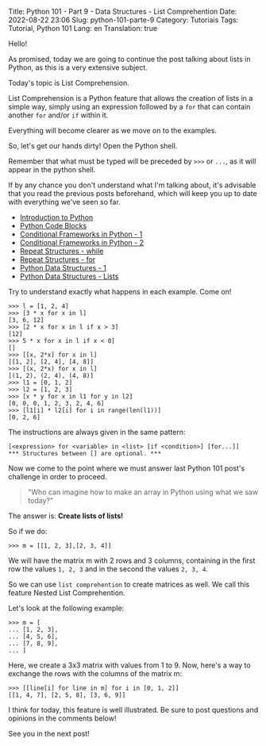 Title: Python 101 - Part 9 - Data Structures - List Comprehention
Date: 2022-08-22 23:06
Slug: python-101-parte-9
Category: Tutoriais
Tags: Tutorial, Python 101
Lang: en
Translation: true

Hello!

As promised, today we are going to continue the post talking about lists in Python, as this is a very extensive subject.

Today's topic is List Comprehension.

List Comprehension is a Python feature that allows the creation of lists in a simple way, simply using an expression followed by a `for` that can contain another `for` and/or `if` within it.

Everything will become clearer as we move on to the examples.

So, let's get our hands dirty! Open the Python shell.

Remember that what must be typed will be preceded by `>>>` or `...`, as it will appear in the python shell.

If by any chance you don't understand what I'm talking about, it's advisable that you read the previous posts beforehand, which will keep you up to date with everything we've seen so far.

* [Introduction to Python]({filename}/Tutoriais/en/python101.md)
* [Python Code Blocks]({filename}/Tutoriais/en/python101.2.md)
* [Conditional Frameworks in Python - 1]({filename}/Tutoriais/en/python101.3.md)
* [Conditional Frameworks in Python - 2]({filename}/Tutoriais/en/python101.4.md)
* [Repeat Structures - while]({filename}/Tutoriais/en/python101.5.md)
* [Repeat Structures - for]({filename}/Tutoriais/en/python101.6.md)
* [Python Data Structures - 1]({filename}/Tutoriais/en/python101.7.md)
* [Python Data Structures - Lists]({filename}/Tutoriais/en/python101.8.md)

Try to understand exactly what happens in each example. Come on!

    >>> l = [1, 2, 4]
    >>> [3 * x for x in l]
    [3, 6, 12]
    >>> [2 * x for x in l if x > 3]
    [12]
    >>> 5 * x for x in l if x < 0]
    []
    >>> [[x, 2*x] for x in l]
    [[1, 2], [2, 4], [4, 8]]
    >>> [(x, 2*x) for x in l]
    [(1, 2), (2, 4), (4, 8)]
    >>> l1 = [0, 1, 2]
    >>> l2 = [1, 2, 3]
    >>> [x * y for x in l1 for y in l2]
    [0, 0, 0, 1, 2, 3, 2, 4, 6]
    >>> [l1[i] * l2[i] for i in range(len(l1))]
    [0, 2, 6]

The instructions are always given in the same pattern:

    [<expression> for <variable> in <list> [if <condition>] [for...]]
    *** Structures between [] are optional. ***

Now we come to the point where we must answer last Python 101 post's challenge in order to proceed.

> "Who can imagine how to make an array in Python using what we saw today?"

The answer is: **Create lists of lists!**

So if we do:

    >>> m = [[1, 2, 3],[2, 3, 4]]

We will have the matrix m with 2 rows and 3 columns, containing in the first row the values ​​`1, 2, 3` and in the second the values ​​`2, 3, 4`.

So we can use `list comprehention` to create matrices as well. We call this feature Nested List Comprehention.

Let's look at the following example:

    >>> m = [
    ... [1, 2, 3],
    ... [4, 5, 6],
    ... [7, 8, 9],
    ... ]

Here, we create a 3x3 matrix with values ​​from 1 to 9.
Now, here's a way to exchange the rows with the columns of the matrix m:

    >>> [[line[i] for line in m] for i in [0, 1, 2]]
    [[1, 4, 7], [2, 5, 8], [3, 6, 9]]

I think for today, this feature is well illustrated. Be sure to post questions and opinions in the comments below!

See you in the next post!